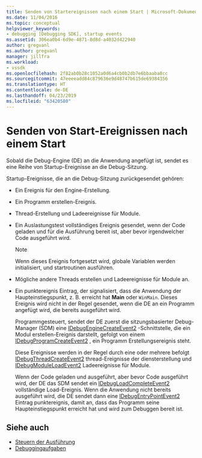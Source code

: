 ```yaml
---
title: Senden von Startereignissen nach einem Start | Microsoft-Dokumentation
ms.date: 11/04/2016
ms.topic: conceptual
helpviewer_keywords:
- debugging [Debugging SDK], startup events
ms.assetid: 306ea0b4-6d9e-4871-8d8d-a4032d422940
author: gregvanl
ms.author: gregvanl
manager: jillfra
ms.workload:
- vssdk
ms.openlocfilehash: 2f82ab0b28c1052a0d6a4cb0b2db7e6bbaaba8cc
ms.sourcegitcommit: 47eeeeadd84c879636e9d48747b615de69384356
ms.translationtype: HT
ms.contentlocale: de-DE
ms.lasthandoff: 04/23/2019
ms.locfileid: "63420580"
---
```

# <a name="send-startup-events-after-a-launch"></a>Senden von Start-Ereignissen nach einem Start
Sobald die Debug-Engine (DE) an die Anwendung angefügt ist, sendet es eine Reihe von Startup-Ereignisse an die Debug-Sitzung.

 Startup-Ereignisse, die an die Debug-Sitzung zurückgesendet gehören:

- Ein Ereignis für den Engine-Erstellung.

- Ein Programm erstellen-Ereignis.

- Thread-Erstellung und Ladeereignisse für Module.

- Ein Auslastungstest vollständiges Ereignis gesendet, wenn der Code geladen und für die Ausführung bereit ist, aber bevor irgendwelcher Code ausgeführt wird.

  > [!NOTE]
  > Wenn dieses Ereignis fortgesetzt wird, globale Variablen werden initialisiert, und startroutinen ausführen.

- Mögliche andere Threads erstellen und Ladeereignisse für Module an.

- Ein punktereignis Eintrag, der signalisiert, dass die Anwendung der Haupteinstiegspunkt, z. B. erreicht hat **Main** oder `WinMain`. Dieses Ereignis wird nicht in der Regel gesendet, wenn die DE an ein Programm angefügt wird, die bereits ausgeführt wird.

  Programmgesteuert, sendet der DE zuerst die sitzungsbasierter Debug-Manager (SDM) eine [IDebugEngineCreateEvent2](../../extensibility/debugger/reference/idebugenginecreateevent2.md) -Schnittstelle, die ein Modul erstellen-Ereignis darstellt, gefolgt von einem [IDebugProgramCreateEvent2](../../extensibility/debugger/reference/idebugprogramcreateevent2.md) , ein Programm Erstellungsereignis steht.

  Diese Ereignisse werden in der Regel durch eine oder mehrere befolgt [IDebugThreadCreateEvent2](../../extensibility/debugger/reference/idebugthreadcreateevent2.md) thread-Ereignisse der diensterstellung und [IDebugModuleLoadEvent2](../../extensibility/debugger/reference/idebugmoduleloadevent2.md) Ladeereignisse für Module.

  Wenn der Code geladen und ausgeführt, aber bevor Code ausgeführt wird, der DE das SDM sendet ein [IDebugLoadCompleteEvent2](../../extensibility/debugger/reference/idebugloadcompleteevent2.md) vollständige Load-Ereignis. Wenn die Anwendung nicht bereits ausgeführt wird, die DE sendet dann eine [IDebugEntryPointEvent2](../../extensibility/debugger/reference/idebugentrypointevent2.md) Eintrag punktereignis, damit an, dass das Programm seine Haupteinstiegspunkt erreicht hat und wird zum Debuggen bereit ist.

## <a name="see-also"></a>Siehe auch
- [Steuern der Ausführung](../../extensibility/debugger/control-of-execution.md)
- [Debuggingaufgaben](../../extensibility/debugger/debugging-tasks.md)